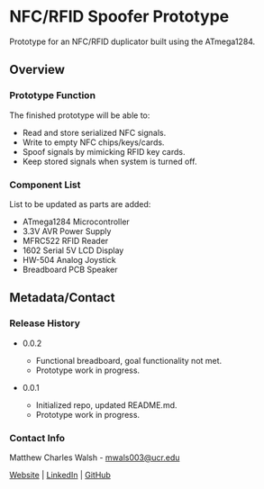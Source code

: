 # NFC/RFID Spoofer Prototype
Prototype for an NFC/RFID duplicator built using the ATmega1284.

## Overview

### Prototype Function
The finished prototype will be able to:
- Read and store serialized NFC signals.
- Write to empty NFC chips/keys/cards.
- Spoof signals by mimicking RFID key cards.
- Keep stored signals when system is turned off.

### Component List
List to be updated as parts are added:
- ATmega1284 Microcontroller
- 3.3V AVR Power Supply
- MFRC522 RFID Reader
- 1602 Serial 5V LCD Display
- HW-504 Analog Joystick
- Breadboard PCB Speaker

## Metadata/Contact

### Release History

* 0.0.2
   * Functional breadboard, goal functionality not met.
   * Prototype work in progress.

* 0.0.1
   * Initialized repo, updated README.md.
   * Prototype work in progress.

### Contact Info
Matthew Charles Walsh - mwals003@ucr.edu

[Website](https://github.com/mattcwalsh) | [LinkedIn](https://github.com/mattcwalsh) | [GitHub](https://github.com/mattcwalsh)

